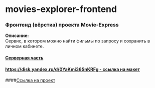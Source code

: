 # movies-explorer-frontend

### Фронтенд (вёрстка) проекта Movie-Express  

**Описание:**  
Сервис, в котором можно найти фильмы по запросу и сохранить в личном кабинете.  

#### [Серверная часть](https://github.com/Alexandr-Ilin/movies-explorer-api)
#### [https://disk.yandex.ru/d/0YaKmi36SnKRFg - ссылка на макет](https://disk.yandex.ru/d/0YaKmi36SnKRFg)
####[Ссылка на проект](https://alexandr-ilin.github.io/movies-explorer-frontend/ "Дипломная работа")
